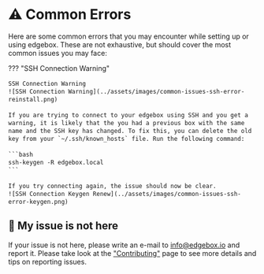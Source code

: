 # ⚠️ Common Errors

Here are some common errors that you may encounter while setting up or using edgebox. These are not exhaustive, but should cover the most common issues you may face:


??? "SSH Connection Warning"

    SSH Connection Warning
    ![SSH Connection Warning](../assets/images/common-issues-ssh-error-reinstall.png)

    If you are trying to connect to your edgebox using SSH and you get a warning, it is likely that the you had a previous box with the same name and the SSH key has changed. To fix this, you can delete the old key from your `~/.ssh/known_hosts` file. Run the following command:

    ```bash
    ssh-keygen -R edgebox.local
    ```

    If you try connecting again, the issue should now be clear.
    ![SSH Connection Keygen Renew](../assets/images/common-issues-ssh-error-keygen.png)


## 🤔 My issue is not here

If your issue is not here, please write an e-mail to [info@edgebox.io](mailto:info@edgebox.io) and report it. Please take look at the ["Contributing"](../contributing.md) page to see more details and tips on reporting issues.